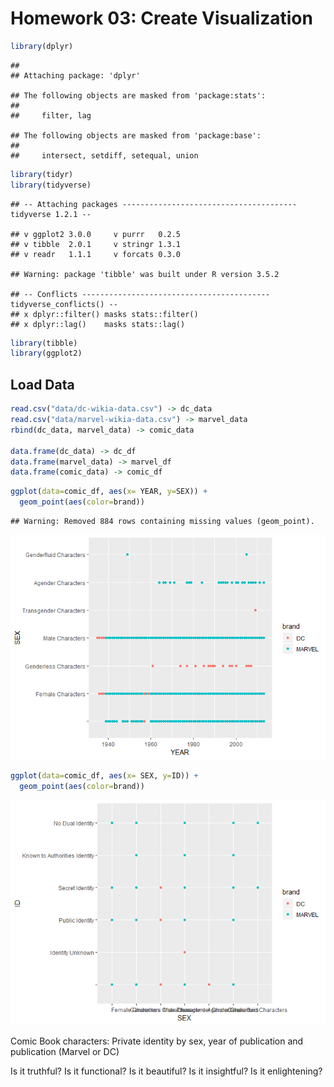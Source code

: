 Homework 03: Create Visualization
================

``` r
library(dplyr)
```

    ## 
    ## Attaching package: 'dplyr'

    ## The following objects are masked from 'package:stats':
    ## 
    ##     filter, lag

    ## The following objects are masked from 'package:base':
    ## 
    ##     intersect, setdiff, setequal, union

``` r
library(tidyr)
library(tidyverse)
```

    ## -- Attaching packages --------------------------------------- tidyverse 1.2.1 --

    ## v ggplot2 3.0.0     v purrr   0.2.5
    ## v tibble  2.0.1     v stringr 1.3.1
    ## v readr   1.1.1     v forcats 0.3.0

    ## Warning: package 'tibble' was built under R version 3.5.2

    ## -- Conflicts ------------------------------------------ tidyverse_conflicts() --
    ## x dplyr::filter() masks stats::filter()
    ## x dplyr::lag()    masks stats::lag()

``` r
library(tibble)
library(ggplot2)
```

Load Data
---------

``` r
read.csv("data/dc-wikia-data.csv") -> dc_data
read.csv("data/marvel-wikia-data.csv") -> marvel_data
rbind(dc_data, marvel_data) -> comic_data

data.frame(dc_data) -> dc_df
data.frame(marvel_data) -> marvel_df
data.frame(comic_data) -> comic_df
```

``` r
ggplot(data=comic_df, aes(x= YEAR, y=SEX)) +
  geom_point(aes(color=brand))
```

    ## Warning: Removed 884 rows containing missing values (geom_point).

![](HW03-Part2_files/figure-markdown_github/unnamed-chunk-3-1.png)

``` r
ggplot(data=comic_df, aes(x= SEX, y=ID)) +
  geom_point(aes(color=brand))
```

![](HW03-Part2_files/figure-markdown_github/unnamed-chunk-4-1.png)

Comic Book characters: Private identity by sex, year of publication and publication (Marvel or DC)

Is it truthful? Is it functional? Is it beautiful? Is it insightful? Is it enlightening?
